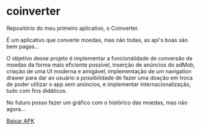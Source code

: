 # coinverter
Repositório do meu primeiro aplicativo, o Coinverter.

É um aplicativo que converte moedas, mas não todas, as api's boas são bem pagas...

O objetivo desse projeto é implementar a funcionalidade de conversão de moedas da forma mais eficiente possível, inserção de anúncios do adMob, criação de uma UI moderna e amigável, implementação de um navigation drawer para dar ao usuário a possibilidade de fazer uma doação em troca de poder utilizar o app sem anúncios, e implementar internacionalização, tudo com fins didáticos.

No futuro posso fazer um gráfico com o histórico das moedas, mas não agora...

<a href="https://exp-shell-app-assets.s3.us-west-1.amazonaws.com/android/%40thevic___/coinverter-c6669187dbf34b129432bbd1b5c641a5-signed.apk">Baixar APK</a>

